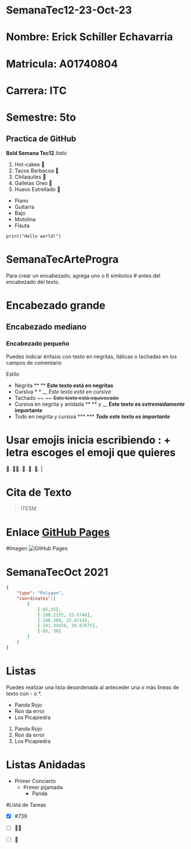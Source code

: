 # SemanaTec12-23-Oct-23
# Nombre: Erick Schiller Echavarria
# Matricula: A01740804
# Carrera: ITC
# Semestre: 5to
## Practica de GitHub

**Bold Semana Tec12**
*Italic*

1. Hot-cakes 🥞
2. Tacos Barbacoa 🌮
3. Chilaquiles 🍲
4. Galletas Oreo 🍪
5. Huevo Estrellado 🍳

- Piano
- Guitarra
- Bajo
- Motolina
- Flauta

```
print("Hello world!")
```


# SemanaTecArteProgra
Para crear un encabezado, agrega uno o 6 símbolos # antes del encabezado del texto.

# Encabezado grande 
## Encabezado mediano
### Encabezado pequeño

Puedes indicar énfasis con texto en negritas, itálicas o tachadas en los campos de comentario

Estilo
- Negrita ** ** **Este texto está en negritas**
- Cursiva * * __ *Este texto está en cursiva*
- Tachado ~~ ~~ ~~Este texto está equivocado~~
- Cursiva en negrita y anidada ** ** y __ **Este texto es _extremadamente_ importante**
- Todo en negrita y cursiva *** *** ***Todo este texto es importante***
# Usar emojis inicia escribiendo : + letra escoges el emoji que quieres
🍎.
👏🏿.
🥇.
🥈.
🥉.
|
# Cita de Texto
> ITESM

# Enlace [GitHub Pages](https://pages.github.com/)

#Imagen
![GitHub Pages](https://tex.mx/sites/default/files/repositorio/Home/tex-de-monterrey-newsroom.jpg)

# SemanaTecOct 2021

```geojson
{
    "type": "Polygon",
    "coordinates":[
        [
            [-85,35],
            [-100.2155, 25.6748],
            [-100.309, 25.6714],
            [-101.35628, 20.67675],
            [-85, 30]
        ]
    ]
}
```
# Listas
Puedes realizar una lista desordenada al anteceder una o más líneas de texto con - o *.

- Panda Rojo
- Ron da error
- Los Picapiedra

1. Panda Rojo
2. Ron da error
3. Los Picapiedra

# Listas Anidadas
- Primer Concierto
    - Primer pijamada
        - Panda

#Lista de Tareas
- [X] #739
- [ ] 👩🏻
- [ ] :tada:
 
